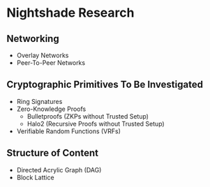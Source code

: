 # Nightshade Research

## Networking

- Overlay Networks
- Peer-To-Peer Networks

## Cryptographic Primitives To Be Investigated

- Ring Signatures
- Zero-Knowledge Proofs
  - Bulletproofs (ZKPs without Trusted Setup)
  - Halo2 (Recursive Proofs without Trusted Setup)
- Verifiable Random Functions (VRFs)

## Structure of Content

- Directed Acrylic Graph (DAG)
- Block Lattice

